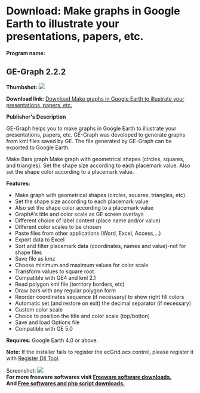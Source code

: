 # Download: Make graphs in Google Earth to illustrate your presentations, papers, etc. 

**Program name:**

## GE-Graph 2.2.2

  
**Thumbshot:** ![](http://www.freewarefiles.com/screenshot/gegraph222_md.jpg)   
  
**Download link:** [Download Make graphs in Google Earth to illustrate your presentations, papers, etc. ](http://freesoftwares.boysofts.com/GE-Graph_program_47911.html)  
  


**Publisher's Description**  
  


GE-Graph helps you to make graphs in Google Earth to illustrate your presentations, papers, etc. GE-Graph was developed to generate graphs from kml files saved by GE. The file generated by GE-Graph can be exported to Google Earth. 

Make Bars graph Make graph with geometrical shapes (circles, squares, and triangles). Set the shape size according to each placemark value. Also set the shape color according to a placemark value.

**Features:**

  * Make graph with geometrical shapes (circles, squares, triangles, etc). 
  * Set the shape size according to each placemark value 
  * Also set the shape color according to a placemark value 
  * GraphA's title and color scale as GE screen overlays 
  * Different choice of label content (place name and/or value) 
  * Different color scales to be chosen 
  * Paste files from other applications (Word, Excel, Access,...) 
  * Export data to Excel 
  * Sort and filter placemark data (coordinates, names and value)-not for shape files 
  * Save file as kmz 
  * Choose minimum and maximum values for color scale 
  * Transform values to square root 
  * Compatible with GE4 and kml 2.1 
  * Read polygon kml file (territory borders, etc) 
  * Draw bars with any regular polygon form 
  * Reorder coordinates sequence (if necessary) to show right fill colors 
  * Automatic set (and restore on exit) the decimal separator (if necessary) 
  * Custom color scale 
  * Choice to position the title and color scale (top/botton) 
  * Save and load Options file 
  * Compatible with GE 5.0 

**Requires:** Google Earth 4.0 or above.

**Note:** If the installer fails to register the ecGrid.ocx control, please register it with [Register Dll Tool](http://www.e-systems.ro/register_dll_tool.htm).

  
  
Screenshot: ![](http://www.freewarefiles.com/screenshot/gegraph222.jpg)   
**For more freeware softwares visit [Freeware software downloads.](http://freesoftwares.boysofts.com/)**   
**And [Free softwares and php script downloads.](http://www.boysofts.com/)**
